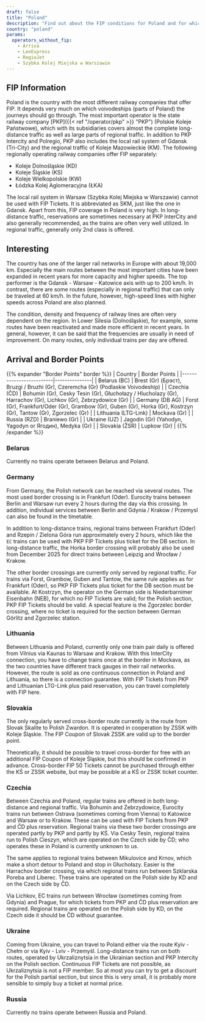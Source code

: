 ```yaml
---
draft: false
title: "Poland"
description: "Find out about the FIP conditions for Poland and for which operators you can benefit from discounts."
country: "poland"
params:
  operators_without_fip:
    - Arriva
    - LeoExpress
    - RegioJet
    - Szybka Kolej Miejska w Warszawie
---
```


## FIP Information

Poland is the country with the most different railway companies that offer FIP. It depends very much on which voivodeships (parts of Poland) the journeys should go through. The most important operator is the state railway company [PKP]({{< ref "/operator/pkp" >}} "PKP") (Polskie Koleje Państwowe), which with its subsidiaries covers almost the complete long-distance traffic as well as large parts of regional traffic. In addition to PKP Intercity and Polregio, PKP also includes the local rail system of Gdansk (Tri-City) and the regional traffic of Koleje Mazowieckie (KM). The following regionally operating railway companies offer FIP separately:

- Koleje Dolnośląskie (KD)
- Koleje Śląskie (KS)
- Koleje Wielkopolskie (KW)
- Łódzka Kolej Aglomeracyjna (ŁKA)

The local rail system in Warsaw (Szybka Kolej Miejska w Warszawie) cannot be used with FIP Tickets. It is abbreviated as SKM, just like the one in Gdansk. Apart from this, FIP coverage in Poland is very high. In long-distance traffic, reservations are sometimes necessary at PKP InterCity and also generally recommended, as the trains are often very well utilized. In regional traffic, generally only 2nd class is offered.

## Interesting

The country has one of the larger rail networks in Europe with about 19,000 km. Especially the main routes between the most important cities have been expanded in recent years for more capacity and higher speeds. The top performer is the Gdansk - Warsaw - Katowice axis with up to 200 km/h. In contrast, there are some routes (especially in regional traffic) that can only be traveled at 60 km/h. In the future, however, high-speed lines with higher speeds across Poland are also planned.

The condition, density and frequency of railway lines are often very dependent on the region. In Lower Silesia (Dolnośląskie), for example, some routes have been reactivated and made more efficient in recent years. In general, however, it can be said that the frequencies are usually in need of improvement. On many routes, only individual trains per day are offered.

## Arrival and Border Points

{{% expander "Border Points" border %}}
| Country | Border Points |
|-------------------------|---------------|
| Belarus (BC) | Brest (Gr) (Брэст), Bruzgi / Bruzhi (Gr), Czeremcha (Gr) (Podlaskie Voivodeship) |
| Czechia (ČD) | Bohumin (Gr), Cesky Tesin (Gr), Głuchołazy / Hlucholazy (Gr), Harrachov (Gr), Lichkov (Gr), Zebrzydowice (Gr) |
| Germany (DB AG) | Forst (Gr), Frankfurt/Oder (Gr), Grambow (Gr), Guben (Gr), Horka (Gr), Kostrzyn (Gr), Tantow (Gr), Zgorzelec (Gr) |
| Lithuania (LTG-Link) | Mockava (Gr) |
| Russia (RZD) | Braniewo (Gr) |
| Ukraine (UZ) | Jagodin (Gr) (Yahodyn, Yagodyn or Ягодин), Medyka (Gr) |
| Slovakia (ŽSR) | Lupkow (Gr) |
{{% /expander %}}

### Belarus

Currently no trains operate between Belarus and Poland.

### Germany

From Germany, the Polish network can be reached via several routes. The most used border crossing is in Frankfurt (Oder). Eurocity trains between Berlin and Warsaw run every 2 hours during the day via this crossing. In addition, individual services between Berlin and Gdynia / Krakow / Przemysl can also be found in the timetable.

In addition to long-distance trains, regional trains between Frankfurt (Oder) and Rzepin / Zielona Góra run approximately every 2 hours, which like the `EC` trains can be used with PKP FIP Tickets plus ticket for the DB section. In long-distance traffic, the Horka border crossing will probably also be used from December 2025 for direct trains between Leipzig and Wrocław / Krakow.

The other border crossings are currently only served by regional traffic. For trains via Forst, Grambow, Guben and Tantow, the same rule applies as for Frankfurt (Oder), so PKP FIP Tickets plus ticket for the DB section must be available. At Kostrzyn, the operator on the German side is Niederbarnimer Eisenbahn (NEB), for which no FIP Tickets are valid; for the Polish section, PKP FIP Tickets should be valid. A special feature is the Zgorzelec border crossing, where no ticket is required for the section between German Görlitz and Zgorzelec station.

### Lithuania

Between Lithuania and Poland, currently only one train pair daily is offered from Vilnius via Kaunas to Warsaw and Krakow. With this InterCity connection, you have to change trains once at the border in Mockava, as the two countries have different track gauges in their rail networks. However, the route is sold as one continuous connection in Poland and Lithuania, so there is a connection guarantee. With FIP Tickets from PKP and Lithuanian LTG-Link plus paid reservation, you can travel completely with FIP here.

### Slovakia

The only regularly served cross-border route currently is the route from Slovak Skalite to Polish Zwardon. It is operated in cooperation by ZSSK with Koleje Śląskie. The FIP Coupon of Slovak ZSSK are valid up to the border point.

Theoretically, it should be possible to travel cross-border for free with an additional FIP Coupon of Koleje Śląskie, but this should be confirmed in advance. Cross-border FIP 50 Tickets cannot be purchased through either the KŚ or ZSSK website, but may be possible at a KŚ or ZSSK ticket counter.

### Czechia

Between Czechia and Poland, regular trains are offered in both long-distance and regional traffic. Via Bohumin and Zebrzydowice, Eurocity trains run between Ostrava (sometimes coming from Vienna) to Katowice and Warsaw or to Krakow. These can be used with FIP Tickets from PKP and ČD plus reservation. Regional trains via these two border crossings are operated partly by PKP and partly by KŚ. Via Cesky Tesin, regional trains run to Polish Cieszyn, which are operated on the Czech side by ČD; who operates these in Poland is currently unknown to us.

The same applies to regional trains between Mikulovice and Krnov, which make a short detour to Poland and stop in Głuchołazy. Easier is the Harrachov border crossing, via which regional trains run between Szklarska Poreba and Liberec. These trains are operated on the Polish side by KD and on the Czech side by ČD.

Via Lichkov, EC trains run between Wrocław (sometimes coming from Gdynia) and Prague, for which tickets from PKP and ČD plus reservation are required. Regional trains are operated on the Polish side by KD, on the Czech side it should be ČD without guarantee.

### Ukraine

Coming from Ukraine, you can travel to Poland either via the route Kyiv - Chełm or via Kyiv - Lviv - Przemyśl. Long-distance trains run on both routes, operated by Ukrzaliznytsia in the Ukrainian section and PKP Intercity on the Polish section. Continuous FIP Tickets are not possible, as Ukrzaliznytsia is not a FIP member. So at most you can try to get a discount for the Polish partial section, but since this is very small, it is probably more sensible to simply buy a ticket at normal price.

### Russia

Currently no trains operate between Russia and Poland.
